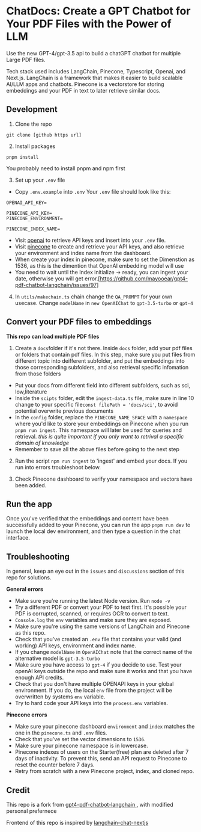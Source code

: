 # ChatDocs: Create a GPT Chatbot for Your PDF Files with the Power of LLM

Use the new GPT-4/gpt-3.5 api to build a chatGPT chatbot for multiple Large PDF files.

Tech stack used includes LangChain, Pinecone, Typescript, Openai, and Next.js. LangChain is a framework that makes it easier to build scalable AI/LLM apps and chatbots. Pinecone is a vectorstore for storing embeddings and your PDF in text to later retrieve similar docs.

## Development

1. Clone the repo

```
git clone [github https url]
```

2. Install packages

```
pnpm install 
```
You probably need to install pnpm and npm first

3. Set up your `.env` file

- Copy `.env.example` into `.env`
  Your `.env` file should look like this:

```
OPENAI_API_KEY=

PINECONE_API_KEY=
PINECONE_ENVIRONMENT=

PINECONE_INDEX_NAME=

```

- Visit [openai](https://help.openai.com/en/articles/4936850-where-do-i-find-my-secret-api-key) to retrieve API keys and insert into your `.env` file.
- Visit [pinecone](https://pinecone.io/) to create and retrieve your API keys, and also retrieve your environment and index name from the dashboard.
- When create your index in pinecone, make sure to set the Dimenstion as 1536, as this is the dimention that OpenAI embedding model will use
- You need to wait until the Index initialize -> ready, you can ingest your date, otherwise you will get error.[https://github.com/mayooear/gpt4-pdf-chatbot-langchain/issues/97]

4. In `utils/makechain.ts` chain change the `QA_PROMPT` for your own usecase. Change `modelName` in `new OpenAIChat` to `gpt-3.5-turbo` or `gpt-4`

## Convert your PDF files to embeddings

**This repo can load multiple PDF files**

1. Create a `docs`folder if it's not there. Inside `docs` folder, add your pdf files or folders that contain pdf files.
In this step, make sure you put files from different topic into deifferent subfolder, and put the embeddings into those corresponding subfolders, and also retrieval specific infomation from those folders
- Put your docs from different field into different subfolders, such as sci, low,literature
- Inside the `scipts` folder, edit the `ingest-data.ts` file, make sure in line 10 change to your specific file`const filePath = 'docs/sci'`, to avoid potential overwrite previous documents
- In the `config` folder, replace the `PINECONE_NAME_SPACE` with a `namespace` where you'd like to store your embeddings on Pinecone when you run `pnpm run ingest`. This namespace will later be used for queries and retrieval. *this is quite important if you only want to retrival a specific domain of knowledge*
- Remember to save all the above files before going to the next step

2. Run the script `npm run ingest` to 'ingest' and embed your docs. If you run into errors troubleshoot below.

3. Check Pinecone dashboard to verify your namespace and vectors have been added.

## Run the app

Once you've verified that the embeddings and content have been successfully added to your Pinecone, you can run the app `pnpm run dev` to launch the local dev environment, and then type a question in the chat interface.

## Troubleshooting

In general, keep an eye out in the `issues` and `discussions` section of this repo for solutions.

**General errors**

- Make sure you're running the latest Node version. Run `node -v`
- Try a different PDF or convert your PDF to text first. It's possible your PDF is corrupted, scanned, or requires OCR to convert to text.
- `Console.log` the `env` variables and make sure they are exposed.
- Make sure you're using the same versions of LangChain and Pinecone as this repo.
- Check that you've created an `.env` file that contains your valid (and working) API keys, environment and index name.
- If you change `modelName` in `OpenAIChat` note that the correct name of the alternative model is `gpt-3.5-turbo`
- Make sure you have access to `gpt-4` if you decide to use. Test your openAI keys outside the repo and make sure it works and that you have enough API credits.
- Check that you don't have multiple OPENAPI keys in your global environment. If you do, the local `env` file from the project will be overwritten by systems `env` variable.
- Try to hard code your API keys into the `process.env` variables.


**Pinecone errors**

- Make sure your pinecone dashboard `environment` and `index` matches the one in the `pinecone.ts` and `.env` files.
- Check that you've set the vector dimensions to `1536`.
- Make sure your pinecone namespace is in lowercase.
- Pinecone indexes of users on the Starter(free) plan are deleted after 7 days of inactivity. To prevent this, send an API request to Pinecone to reset the counter before 7 days.
- Retry from scratch with a new Pinecone project, index, and cloned repo.

## Credit

This repo is a fork from [gpt4-pdf-chatbot-langchain
](https://github.com/mayooear/gpt4-pdf-chatbot-langchain/tree/feat/add-directory-loader), with modified personal prefernece

Frontend of this repo is inspired by [langchain-chat-nextjs](https://github.com/zahidkhawaja/langchain-chat-nextjs)
